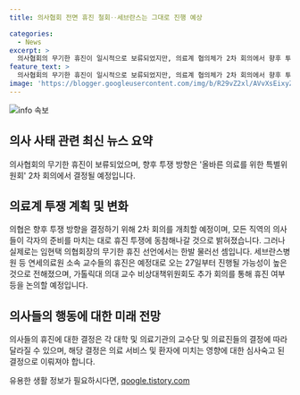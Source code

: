 ```yaml
---
title: 의사협회 전면 휴진 철회‥세브란스는 그대로 진행 예상

categories:
  - News
excerpt: >
  의사협회의 무기한 휴진이 일시적으로 보류되었지만, 의료계 협의체가 2차 회의에서 향후 투쟁 방향을 결정하기로 합의했습니다. 휴진에 참여할 준비를 각자 마치라는 취지이며, 일부 의료원 교수들의 휴진은 예정대로 진행될 전망입니다. 협의체는 내일 추가 회의를 통해 더 많은 사안을 논의할 예정입니다.
feature_text: >
  의사협회의 무기한 휴진이 일시적으로 보류되었지만, 의료계 협의체가 2차 회의에서 향후 투쟁 방향을 결정하기로 합의했습니다. 휴진에 참여할 준비를 각자 마치라는 취지이며, 일부 의료원 교수들의 휴진은 예정대로 진행될 전망입니다. 협의체는 내일 추가 회의를 통해 더 많은 사안을 논의할 예정입니다.
image: 'https://blogger.googleusercontent.com/img/b/R29vZ2xl/AVvXsEixyZcFfHzMRdzZMjFBmAUKJYCLCGyLL1o632UiGVXcaFdKo_bkvkuCioo0uUKlGfBVcT3P84aROyZIXSBEx3Aw5nCQ3pTgDom1WDC4m8eifvWiAmWEEVb4x6G_l8C0QH225ldMjyaFvpxGEBGNO37VmDTDMHGhJPq73UglMfDca1-0aw/s1600/blogspot.png'
---
```


<p><img src="https://blogger.googleusercontent.com/img/b/R29vZ2xl/AVvXsEixyZcFfHzMRdzZMjFBmAUKJYCLCGyLL1o632UiGVXcaFdKo_bkvkuCioo0uUKlGfBVcT3P84aROyZIXSBEx3Aw5nCQ3pTgDom1WDC4m8eifvWiAmWEEVb4x6G_l8C0QH225ldMjyaFvpxGEBGNO37VmDTDMHGhJPq73UglMfDca1-0aw/s1600/blogspot.png" alt="info 속보" /></p>

<h2 data-ke-size="size26">의사 사태 관련 최신 뉴스 요약</h2>

<p data-ke-size="size16">의사협회의 무기한 휴진이 보류되었으며, 향후 투쟁 방향은 '올바른 의료를 위한 특별위원회' 2차 회의에서 결정될 예정입니다. </p>

<h2 data-ke-size="size26">의료계 투쟁 계획 및 변화</h2>

<p data-ke-size="size16">의협은 향후 투쟁 방향을 결정하기 위해 2차 회의를 개최할 예정이며, 모든 직역의 의사들이 각자의 준비를 마치는 대로 휴진 투쟁에 동참해나갈 것으로 밝혀졌습니다. 그러나 실제로는 임현택 의협회장의 무기한 휴진 선언에서는 한발 물러선 셈입니다. 세브란스병원 등 연세의료원 소속 교수들의 휴진은 예정대로 오는 27일부터 진행될 가능성이 높은 것으로 전해졌으며, 가톨릭대 의대 교수 비상대책위원회도 추가 회의를 통해 휴진 여부 등을 논의할 예정입니다.</p>

<h2 data-ke-size="size26">의사들의 행동에 대한 미래 전망</h2>

<p data-ke-size="size16">의사들의 휴진에 대한 결정은 각 대학 및 의료기관의 교수단 및 의료진들의 결정에 따라 달라질 수 있으며, 해당 결정은 의료 서비스 및 환자에 미치는 영향에 대한 심사숙고 된 결정으로 이뤄져야 합니다.</p>
유용한 생활 정보가 필요하시다면, <a href="https://qoogle.tistory.com" rel="dofollow">qoogle.tistory.com</a>


